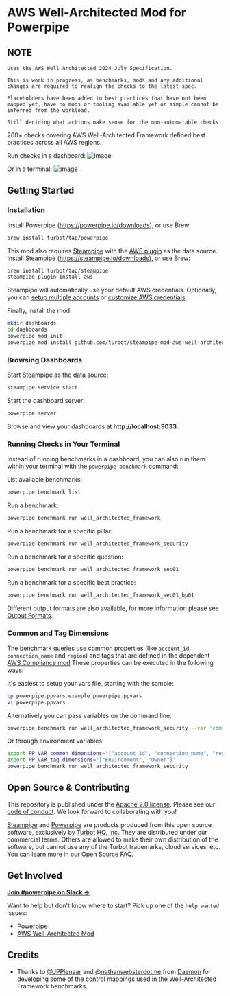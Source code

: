 # AWS Well-Architected Mod for Powerpipe

## NOTE

    Uses the AWS Well Architected 2024 July Specification.

    This is work in progress, as benchmarks, mods and any additional changes are required to realign the checks to the latest spec.

    Placeholders have been added to best practices that have not been mapped yet, have no mods or tooling available yet or simple cannot be
    inferred from the workload.

    Still deciding what actions make sense for the non-automatable checks.

200+ checks covering AWS Well-Architected Framework defined best practices across all AWS regions.

Run checks in a dashboard:
![image](https://raw.githubusercontent.com/turbot/steampipe-mod-aws-well-architected/main/docs/aws_well_architected_reliability_dashboard.png)

Or in a terminal:
![image](https://raw.githubusercontent.com/turbot/steampipe-mod-aws-well-architected/main/docs/aws_well_architected_console.png)

## Getting Started

### Installation

Install Powerpipe (https://powerpipe.io/downloads), or use Brew:

```sh
brew install turbot/tap/powerpipe
```

This mod also requires [Steampipe](https://steampipe.io) with the [AWS plugin](https://hub.steampipe.io/plugins/turbot/aws) as the data source. Install Steampipe (https://steampipe.io/downloads), or use Brew:

```sh
brew install turbot/tap/steampipe
steampipe plugin install aws
```

Steampipe will automatically use your default AWS credentials. Optionally, you can [setup multiple accounts](https://hub.steampipe.io/plugins/turbot/aws#multi-account-connections) or [customize AWS credentials](https://hub.steampipe.io/plugins/turbot/aws#configuring-aws-credentials).

Finally, install the mod:

```sh
mkdir dashboards
cd dashboards
powerpipe mod init
powerpipe mod install github.com/turbot/steampipe-mod-aws-well-architected
```

### Browsing Dashboards

Start Steampipe as the data source:

```sh
steampipe service start
```

Start the dashboard server:

```sh
powerpipe server
```

Browse and view your dashboards at **http://localhost:9033**.

### Running Checks in Your Terminal

Instead of running benchmarks in a dashboard, you can also run them within your
terminal with the `powerpipe benchmark` command:

List available benchmarks:

```sh
powerpipe benchmark list
```

Run a benchmark:

```sh
powerpipe benchmark run well_architected_framework
```

Run a benchmark for a specific pillar:

```sh
powerpipe benchmark run well_architected_framework_security
```

Run a benchmark for a specific question:

```sh
powerpipe benchmark run well_architected_framework_sec01
```

Run a benchmark for a specific best practice:

```sh
powerpipe benchmark run well_architected_framework_sec01_bp01
```

Different output formats are also available, for more information please see
[Output Formats](https://powerpipe.io/docs/reference/cli/benchmark#output-formats).

### Common and Tag Dimensions

The benchmark queries use common properties (like `account_id`, `connection_name` and `region`) and tags that are defined in the dependent [AWS Compliance mod](https://github.com/turbot/steampipe-mod-aws-compliance) These properties can be executed in the following ways:

It's easiest to setup your vars file, starting with the sample:

```sh
cp powerpipe.ppvars.example powerpipe.ppvars
vi powerpipe.ppvars
```

Alternatively you can pass variables on the command line:

```sh
powerpipe benchmark run well_architected_framework_security --var 'common_dimensions=["account_id", "connection_name", "region"]'
```

Or through environment variables:

```sh
export PP_VAR_common_dimensions='["account_id", "connection_name", "region"]'
export PP_VAR_tag_dimensions='["Environment", "Owner"]'
powerpipe benchmark run well_architected_framework_security
```

## Open Source & Contributing

This repository is published under the [Apache 2.0 license](https://www.apache.org/licenses/LICENSE-2.0). Please see our [code of conduct](https://github.com/turbot/.github/blob/main/CODE_OF_CONDUCT.md). We look forward to collaborating with you!

[Steampipe](https://steampipe.io) and [Powerpipe](https://powerpipe.io) are products produced from this open source software, exclusively by [Turbot HQ, Inc](https://turbot.com). They are distributed under our commercial terms. Others are allowed to make their own distribution of the software, but cannot use any of the Turbot trademarks, cloud services, etc. You can learn more in our [Open Source FAQ](https://turbot.com/open-source).

## Get Involved

**[Join #powerpipe on Slack →](https://turbot.com/community/join)**

Want to help but don't know where to start? Pick up one of the `help wanted` issues:

- [Powerpipe](https://github.com/turbot/powerpipe/labels/help%20wanted)
- [AWS Well-Architected Mod](https://github.com/turbot/steampipe-mod-aws-well-architected/labels/help%20wanted)

## Credits

- Thanks to [@JPPienaar](https://github.com/JPPienaar) and [@nathanwebsterdotme](https://github.com/nathanwebsterdotme) from [Daemon](https://github.com/Daemon-Solutions) for developing some of the control mappings used in the Well-Architected Framework benchmarks.
